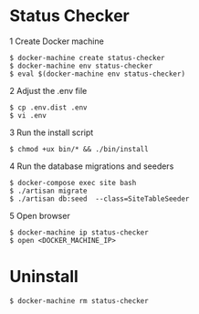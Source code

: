 # Status Checker

1 Create Docker machine

```
$ docker-machine create status-checker
$ docker-machine env status-checker
$ eval $(docker-machine env status-checker)
```

2 Adjust the .env file
```
$ cp .env.dist .env
$ vi .env
```

3 Run the install script
```
$ chmod +ux bin/* && ./bin/install
```
4 Run the database migrations and seeders
```
$ docker-compose exec site bash
$ ./artisan migrate
$ ./artisan db:seed  --class=SiteTableSeeder
```

5 Open browser
```
$ docker-machine ip status-checker
$ open <DOCKER_MACHINE_IP>
``` 

# Uninstall
```
$ docker-machine rm status-checker
``` 
